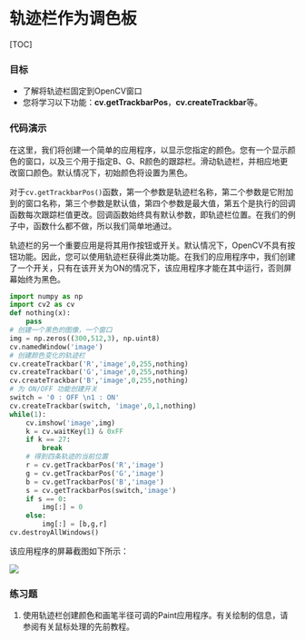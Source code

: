 # 轨迹栏作为调色板

[TOC]

### 目标

- 了解将轨迹栏固定到OpenCV窗口
- 您将学习以下功能：**cv.getTrackbarPos**，**cv.createTrackbar**等。

### 代码演示

在这里，我们将创建一个简单的应用程序，以显示您指定的颜色。您有一个显示颜色的窗口，以及三个用于指定B、G、R颜色的跟踪栏。滑动轨迹栏，并相应地更改窗口颜色。默认情况下，初始颜色将设置为黑色。

对于`cv.getTrackbarPos()`函数，第一个参数是轨迹栏名称，第二个参数是它附加到的窗口名称，第三个参数是默认值，第四个参数是最大值，第五个是执行的回调函数每次跟踪栏值更改。回调函数始终具有默认参数，即轨迹栏位置。在我们的例子中，函数什么都不做，所以我们简单地通过。

轨迹栏的另一个重要应用是将其用作按钮或开关。默认情况下，OpenCV不具有按钮功能。因此，您可以使用轨迹栏获得此类功能。在我们的应用程序中，我们创建了一个开关，只有在该开关为ON的情况下，该应用程序才能在其中运行，否则屏幕始终为黑色。

```python
import numpy as np
import cv2 as cv
def nothing(x):
    pass
# 创建一个黑色的图像，一个窗口
img = np.zeros((300,512,3), np.uint8)
cv.namedWindow('image')
# 创建颜色变化的轨迹栏
cv.createTrackbar('R','image',0,255,nothing)
cv.createTrackbar('G','image',0,255,nothing)
cv.createTrackbar('B','image',0,255,nothing)
# 为 ON/OFF 功能创建开关
switch = '0 : OFF \n1 : ON'
cv.createTrackbar(switch, 'image',0,1,nothing)
while(1):
    cv.imshow('image',img)
    k = cv.waitKey(1) & 0xFF
    if k == 27:
        break
    # 得到四条轨迹的当前位置
    r = cv.getTrackbarPos('R','image')
    g = cv.getTrackbarPos('G','image')
    b = cv.getTrackbarPos('B','image')
    s = cv.getTrackbarPos(switch,'image')
    if s == 0:
        img[:] = 0
    else:
        img[:] = [b,g,r]
cv.destroyAllWindows()
```

该应用程序的屏幕截图如下所示：

![](http://qiniu.aihubs.net/trackbar_screenshot.jpg)

### 练习题

1. 使用轨迹栏创建颜色和画笔半径可调的Paint应用程序。有关绘制的信息，请参阅有关鼠标处理的先前教程。